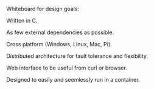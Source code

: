 Whiteboard for design goals:

Written in C.

As few external dependencies as possible.

Cross platform (Windows, Linux, Mac, Pi).

Distributed architecture for fault tolerance and flexibility.

Web interface to be useful from curl or browser.

Designed to easily and seemlessly run in a container.